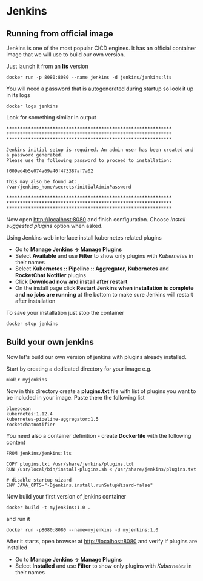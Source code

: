 # Jenkins

## Running from official image
Jenkins is one of the most popular CICD engines. It has an official container image that we will use to build our own version.

Just launch it from an **lts** version

```
docker run -p 8080:8080 --name jenkins -d jenkins/jenkins:lts
```

You will need a password that is autogenerated during startup so look it up in its logs

```
docker logs jenkins
```

Look for something similar in output

```
*************************************************************
*************************************************************
*************************************************************

Jenkins initial setup is required. An admin user has been created and a password generated.
Please use the following password to proceed to installation:

f009ed4b5e074a69a40f473387af7a02

This may also be found at: /var/jenkins_home/secrets/initialAdminPassword

*************************************************************
*************************************************************
*************************************************************
```

Now open [http://localhost:8080](http://localhost:8080) and finish configuration. Choose *Install suggested plugins* option when asked.

Using Jenkins web interface install kubernetes related plugins

* Go to **Manage Jenkins -> Manage Plugins**
* Select **Available** and use **Filter** to show only plugins with *Kubernetes* in their names
* Select **Kubernetes :: Pipeline :: Aggregator**, **Kubernetes** and **RocketChat Notifier** plugins
* Click **Download now and install after restart**
* On the install page click **Restart Jenkins when installation is complete and no jobs are running** at the bottom to make sure Jenkins will restart after installation

To save your installation just stop the container

```
docker stop jenkins
```

## Build your own jenkins

Now let's build our own version of jenkins with plugins already installed.

Start by creating a dedicated directory for your image e.g.

```
mkdir myjenkins
```

Now in this directory create a **plugins.txt** file with list of plugins you want to be included in your image. Paste there the following list

```
blueocean
kubernetes:1.12.4
kubernetes-pipeline-aggregator:1.5
rocketchatnotifier
```

You need also a container definition - create **Dockerfile** with the following content

```
FROM jenkins/jenkins:lts

COPY plugins.txt /usr/share/jenkins/plugins.txt
RUN /usr/local/bin/install-plugins.sh < /usr/share/jenkins/plugins.txt

# disable startup wizard
ENV JAVA_OPTS="-Djenkins.install.runSetupWizard=false"
```

Now build your first version of jenkins container

```
docker build -t myjenkins:1.0 .
```

and run it

```
docker run -p8080:8080 --name=myjenkins -d myjenkins:1.0
```

After it starts, open browser at [http://localhost:8080](http://localhost:8080) and verify if plugins are installed
* Go to **Manage Jenkins -> Manage Plugins**
* Select **Installed** and use **Filter** to show only plugins with *Kubernetes* in their names
